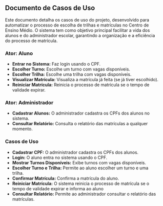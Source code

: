 ## Documento de Casos de Uso

Este documento detalha os casos de uso do projeto, desenvolvido para automatizar o processo de escolha de trilhas e matrículas no Centro de Ensino Médio. O sistema tem como objetivo principal facilitar a vida dos alunos e do administrador escolar, garantindo a organização e a eficiência do processo de matrícula.

### Ator: Aluno

- **Entrar no Sistema:** Faz login usando o CPF.
- **Escolher Turno:** Escolhe um turno com vagas disponíveis.
- **Escolher Trilha:** Escolhe uma trilha com vagas disponíveis.
- **Visualizar Matrícula:** Visualiza a matrícula já feita (se já tiver escolhido).
- **Reiniciar Matrícula:** Reinicia o processo de matrícula se o tempo de validade expirar.

### Ator: Administrador

- **Cadastrar Alunos:** O administrador cadastra os CPFs dos alunos no sistema.
- **Consultar Relatório:** Consulta o relatório das matrículas a qualquer momento.

### Casos de Uso

- **Cadastrar CPF:** O administrador cadastra os CPFs dos alunos.
- **Login:** O aluno entra no sistema usando o CPF.
- **Mostrar Turnos Disponíveis:** Exibe turnos com vagas disponíveis.
- **Escolher Turno e Trilha:** Permite ao aluno escolher um turno e uma trilha.
- **Confirmar Matrícula:** Confirma a matrícula do aluno.
- **Reiniciar Matrícula:** O sistema reinicia o processo de matrícula se o tempo de validade expirar e informa ao aluno
- **Consultar Relatório:** Permite ao administrador consultar o relatório das matrículas.
